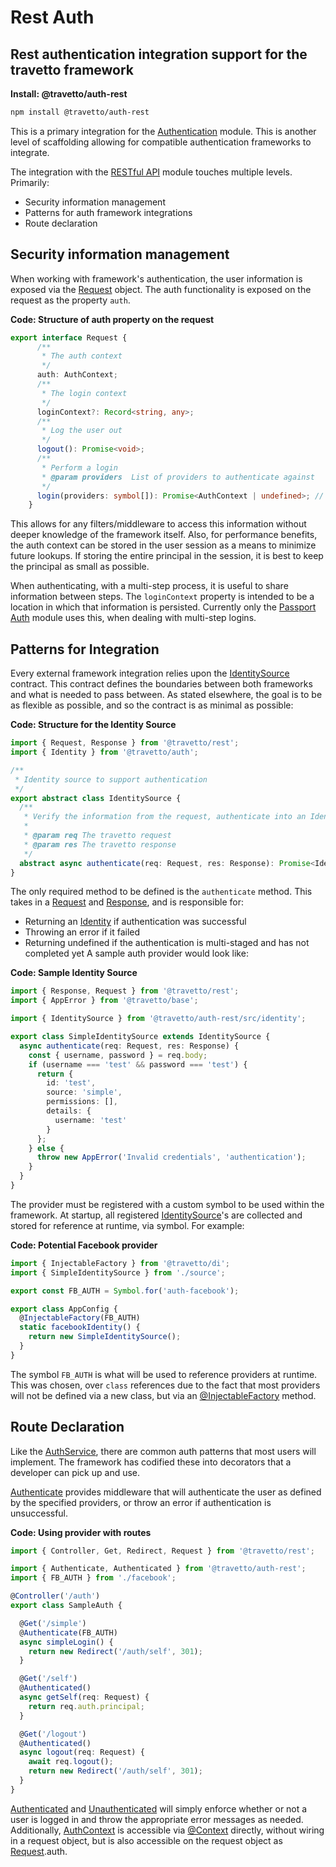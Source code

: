 # Rest Auth
## Rest authentication integration support for the travetto framework

**Install: @travetto/auth-rest**
```bash
npm install @travetto/auth-rest
```

This is a primary integration for the [Authentication](https://github.com/travetto/travetto/tree/1.0.0-dev/module/auth "Authentication scaffolding for the travetto framework") module.  This is another level of scaffolding allowing for compatible authentication frameworks to integrate.  

The integration with the [RESTful API](https://github.com/travetto/travetto/tree/1.0.0-dev/module/rest "Declarative api for RESTful APIs with support for the dependency injection module.") module touches multiple levels. Primarily:

   
   *  Security information management
   *  Patterns for auth framework integrations
   *  Route declaration

## Security information management
When working with framework's authentication, the user information is exposed via the [Request](https://github.com/travetto/travetto/tree/1.0.0-dev/module/rest/src/types.d.ts#L11) 
object.  The auth functionality is exposed on the request as the property `auth`.

**Code: Structure of auth property on the request**
```typescript
export interface Request {
      /**
       * The auth context
       */
      auth: AuthContext;
      /**
       * The login context
       */
      loginContext?: Record<string, any>;
      /**
       * Log the user out
       */
      logout(): Promise<void>;
      /**
       * Perform a login
       * @param providers  List of providers to authenticate against
       */
      login(providers: symbol[]): Promise<AuthContext | undefined>; // Undefined is for multi step logins
    }
```

This allows for any filters/middleware to access this information without deeper knowledge of the framework itself.  Also, for performance benefits, the auth context can be stored in the user session as a means to minimize future lookups. If storing the entire principal in the session, it is best to keep the principal as small as possible.

When authenticating, with a multi-step process, it is useful to share information between steps.  The `loginContext` property is intended to be a location in which that information is persisted. Currently only the [Passport Auth](https://github.com/travetto/travetto/tree/1.0.0-dev/module/auth-passport "Passport authentication integration support for the travetto framework") module uses this, when dealing with multi-step logins.

## Patterns for Integration
Every external framework integration relies upon the [IdentitySource](https://github.com/travetto/travetto/tree/1.0.0-dev/module/auth-rest/src/identity.ts#L7) contract.  This contract defines the boundaries between both frameworks and what is needed to pass between. As stated elsewhere, the goal is to be as flexible as possible, and so the contract is as minimal as possible:

**Code: Structure for the Identity Source**
```typescript
import { Request, Response } from '@travetto/rest';
import { Identity } from '@travetto/auth';

/**
 * Identity source to support authentication
 */
export abstract class IdentitySource {
  /**
   * Verify the information from the request, authenticate into an Identity
   *
   * @param req The travetto request
   * @param res The travetto response
   */
  abstract async authenticate(req: Request, res: Response): Promise<Identity | undefined>;
}
```

The only required method to be defined is the `authenticate` method.  This takes in a [Request](https://github.com/travetto/travetto/tree/1.0.0-dev/module/rest/src/types.d.ts#L11) and [Response](https://github.com/travetto/travetto/tree/1.0.0-dev/module/rest/src/types.d.ts#L87), and is responsible for:

   
   *  Returning an [Identity](https://github.com/travetto/travetto/tree/1.0.0-dev/module/auth/src/types.ts#L26) if authentication was successful
   *  Throwing an error if it failed
   *  Returning undefined if the authentication is multi-staged and has not completed yet
A sample auth provider would look like:

**Code: Sample Identity Source**
```typescript
import { Response, Request } from '@travetto/rest';
import { AppError } from '@travetto/base';

import { IdentitySource } from '@travetto/auth-rest/src/identity';

export class SimpleIdentitySource extends IdentitySource {
  async authenticate(req: Request, res: Response) {
    const { username, password } = req.body;
    if (username === 'test' && password === 'test') {
      return {
        id: 'test',
        source: 'simple',
        permissions: [],
        details: {
          username: 'test'
        }
      };
    } else {
      throw new AppError('Invalid credentials', 'authentication');
    }
  }
}
```

The provider must be registered with a custom symbol to be used within the framework.  At startup, all registered [IdentitySource](https://github.com/travetto/travetto/tree/1.0.0-dev/module/auth-rest/src/identity.ts#L7)'s are collected and stored for reference at runtime, via symbol. For example:

**Code: Potential Facebook provider**
```typescript
import { InjectableFactory } from '@travetto/di';
import { SimpleIdentitySource } from './source';

export const FB_AUTH = Symbol.for('auth-facebook');

export class AppConfig {
  @InjectableFactory(FB_AUTH)
  static facebookIdentity() {
    return new SimpleIdentitySource();
  }
}
```

The symbol `FB_AUTH` is what will be used to reference providers at runtime.  This was chosen, over `class` references due to the fact that most providers will not be defined via a new class, but via an [@InjectableFactory](https://github.com/travetto/travetto/tree/1.0.0-dev/module/di/src/decorator.ts#L72) method.

## Route Declaration
Like the [AuthService](https://github.com/travetto/travetto/tree/1.0.0-dev/module/auth-rest/src/auth.ts#L14), there are common auth patterns that most users will implement. The framework has codified these into decorators that a developer can pick up and use.

[Authenticate](https://github.com/travetto/travetto/tree/1.0.0-dev/module/auth-rest/src/decorator.ts#L10) provides middleware that will authenticate the user as defined by the specified providers, or throw an error if authentication is unsuccessful.

**Code: Using provider with routes**
```typescript
import { Controller, Get, Redirect, Request } from '@travetto/rest';

import { Authenticate, Authenticated } from '@travetto/auth-rest';
import { FB_AUTH } from './facebook';

@Controller('/auth')
export class SampleAuth {

  @Get('/simple')
  @Authenticate(FB_AUTH)
  async simpleLogin() {
    return new Redirect('/auth/self', 301);
  }

  @Get('/self')
  @Authenticated()
  async getSelf(req: Request) {
    return req.auth.principal;
  }

  @Get('/logout')
  @Authenticated()
  async logout(req: Request) {
    await req.logout();
    return new Redirect('/auth/self', 301);
  }
}
```

[Authenticated](https://github.com/travetto/travetto/tree/1.0.0-dev/module/auth-rest/src/decorator.ts#L20) and [Unauthenticated](https://github.com/travetto/travetto/tree/1.0.0-dev/module/auth-rest/src/decorator.ts#L35) will simply enforce whether or not a user is logged in and throw the appropriate error messages as needed. Additionally, [AuthContext](https://github.com/travetto/travetto/tree/1.0.0-dev/module/auth/src/context.ts#L11) is accessible via [@Context](https://github.com/travetto/travetto/tree/1.0.0-dev/module/rest/src/decorator/param.ts#L43) directly, without wiring in a request object, but is also accessible on the request object as [Request](https://github.com/travetto/travetto/tree/1.0.0-dev/module/rest/src/types.d.ts#L11).auth.

